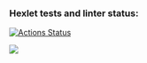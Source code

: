 ### Hexlet tests and linter status:

[![Actions Status](https://github.com/KatjaSh/frontend-project-lvl1/workflows/hexlet-check/badge.svg)](https://github.com/KatjaSh/frontend-project-lvl1/actions)

<a href="https://codeclimate.com/github/KatjaSh/frontend-project-lvl1/maintainability"><img src="https://api.codeclimate.com/v1/badges/6cd0b33720ba6abb7541/maintainability" /></a>
